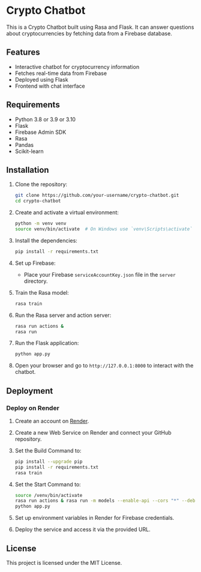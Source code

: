 # Crypto Chatbot

This is a Crypto Chatbot built using Rasa and Flask. It can answer questions about cryptocurrencies by fetching data from a Firebase database.

## Features

- Interactive chatbot for cryptocurrency information
- Fetches real-time data from Firebase
- Deployed using Flask
- Frontend with chat interface

## Requirements

- Python 3.8 or 3.9 or 3.10
- Flask
- Firebase Admin SDK
- Rasa
- Pandas
- Scikit-learn

## Installation

1. Clone the repository:
    ```bash
    git clone https://github.com/your-username/crypto-chatbot.git
    cd crypto-chatbot
    ```

2. Create and activate a virtual environment:
    ```bash
    python -m venv venv
    source venv/bin/activate  # On Windows use `venv\Scripts\activate`
    ```

3. Install the dependencies:
    ```bash
    pip install -r requirements.txt
    ```

4. Set up Firebase:
    - Place your Firebase `serviceAccountKey.json` file in the `server` directory.

5. Train the Rasa model:
    ```bash
    rasa train
    ```

6. Run the Rasa server and action server:
    ```bash
    rasa run actions &
    rasa run
    ```

7. Run the Flask application:
    ```bash
    python app.py
    ```

8. Open your browser and go to `http://127.0.0.1:8000` to interact with the chatbot.

## Deployment

### Deploy on Render

1. Create an account on [Render](https://render.com/).

2. Create a new Web Service on Render and connect your GitHub repository.

3. Set the Build Command to:
    ```bash
    pip install --upgrade pip
    pip install -r requirements.txt
    rasa train
    ```

4. Set the Start Command to:
    ```bash
    source /venv/bin/activate
    rasa run actions & rasa run -m models --enable-api --cors "*" --debug &
    python app.py
    ```

5. Set up environment variables in Render for Firebase credentials.

6. Deploy the service and access it via the provided URL.

## License

This project is licensed under the MIT License.
